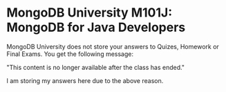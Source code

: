 MongoDB University M101J: MongoDB for Java Developers
=====================================================

MongoDB University does not store your answers to Quizes, Homework or Final Exams. You get the following message:

"This content is no longer available after the class has ended."

I am storing my answers here due to the above reason.
